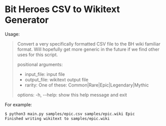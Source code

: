 # Bit Heroes CSV to Wikitext Generator

Usage:

> Convert a very specifically formatted CSV file to the BH wiki familiar format. Will hopefully get more generic in the future if we find other uses for this script.
>
> positional arguments:
>
> * input_file: input file
> * output_file: wikitext output file
> * rarity: One of these: Common|Rare|Epic|Legendary|Mythic
>
> options:
> -h, --help: show this help message and exit

For example:

```bash
$ python3 main.py samples/epic.csv samples/epic.wiki Epic
Finished writing wikitext to samples/epic.wiki
```
